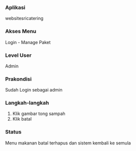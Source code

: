 ### Aplikasi

websitesricatering

### Akses Menu

Login - Manage Paket

### Level User

Admin

### Prakondisi

Sudah Login sebagai admin

### Langkah-langkah

1. Klik gambar tong sampah
2. Klik batal

### Status
Menu makanan batal terhapus dan sistem kembali ke semula